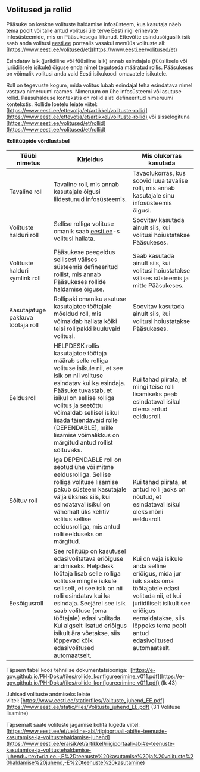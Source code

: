 ## Volitused ja rollid
Pääsuke on keskne volituste haldamise infosüsteem, kus kasutaja näeb tema poolt või talle antud volitusi üle terve Eesti riigi erinevate infosüsteemide, mis on Pääsukesega liitunud. Ettevõtte esindusõiguslik isik saab anda volitusi [eesti.ee](https://www.eesti.ee/) portaalis vasakul menüüs volituste all: [https://www.eesti.ee/volitused/et](https://www.eesti.ee/volitused/et)

Esindatav isik (juriidiline või füüsiline isik) annab esindajale (füüsilisele või juriidilisele isikule) õiguse enda nimel tegutseda määratud rollis. Pääsukeses on võimalik volitusi anda vaid Eesti isikukoodi omavatele isikutele.

Roll on tegevuste kogum, mida volitus lubab esindajal teha esindatava nimel vastava nimeruumi raames. Nimeruum on ühe infosüsteemi või asutuse rollid. Pääsuhalduse kontekstis on rollid alati defineeritud nimeruumi kontekstis. Rollide loetelu leiate viitel: [https://www.eesti.ee/ettevotja/et/artikkel/volituste-rollid](https://www.eesti.ee/ettevotja/et/artikkel/volituste-rollid) või sisselogituna [https://www.eesti.ee/volitused/et/rollid](https://www.eesti.ee/volitused/et/rollid)

**Rollitüüpide võrdlustabel** 

| Tüübi nimetus | Kirjeldus | Mis olukorras kasutada |
| ------------- | ------------- |--------------|
| Tavaline roll  | Tavaline roll, mis annab kasutajale õigusi liidestunud infosüsteemis.  | Tavaolukorras, kus soovid luua tavalise rolli, mis annab kasutajale sinu infosüsteemis õigusi. |
| Volituste halduri roll | Sellise rolliga volituse omanik saab [eesti.ee](https://www.eesti.ee/)-s volitusi hallata. | Soovitav kasutada ainult siis, kui volitusi hoiustatakse Pääsukeses. 
| Volituste halduri symlink roll  | Pääsukese peegeldus sellisest välises süsteemis defineeritud rollist, mis annab Pääsukeses rollide haldamise õiguse. |Saab kasutada ainult siis, kui volitusi hoiustatakse välises süsteemis ja mitte Pääsukeses.
| Kasutajatuge pakkuva töötaja roll  | Rollipaki omaniku asutuse kasutajatoe töötajale mõeldud roll, mis võimaldab hallata kõiki teisi rollipakki kuuluvaid volitusi. | Soovitav kasutada ainult siis, kui volitusi hoiustatakse Pääsukeses. 
| Eeldusroll | HELPDESK rollis kasutajatoe töötaja määrab selle rolliga volituse isikule nii, et see isik on nii volituse esindatav kui ka esindaja. Pääsuke tuvastab, et isikul on sellise rolliga volitus ja seetõttu võimaldab sellisel isikul lisada täiendavaid rolle (DEPENDABLE), mille lisamise võimalikkus on märgitud antud rollist sõltuvaks. | Kui tahad piirata, et mingi teise rolli lisamiseks peab esindataval isikul olema antud eeldusroll.
| Sõltuv roll  | Iga DEPENDABLE roll on seotud ühe või mitme eeldusrolliga. Sellise rolliga volituse lisamise pakub süsteem kasutajale välja üksnes siis, kui esindataval isikul on vähemalt üks kehtiv volitus sellise eeldusrolliga, mis antud rolli eelduseks on märgitud.  | Kui tahad piirata, et antud rolli jaoks on nõutud, et esindataval isikul oleks mõni eeldusroll.
| Eesõigusroll | See rollitüüp on kasutusel edasivolitatava eriõiguse andmiseks. Helpdesk töötaja lisab selle rolliga volituse mingile isikule selliselt, et see isik on nii rolli esindatav kui ka esindaja. Seejärel see isik saab volituse (oma töötajale) edasi volitada. Kui algselt lisatud eriõigus isikult ära võetakse, siis lõppevad kõik edasivolitused automaatselt. | Kui on vaja isikule anda selline eriõigus, mida jur isik saaks oma töötajatele edasi volitada nii, et kui juriidiliselt isikult see eriõigus eemaldatakse, siis lõppeks tema poolt antud edasivolitused automaatselt.

Täpsem tabel koos tehnilise dokumentatsiooniga:  [https://e-gov.github.io/PH-Doku/files/rollide_konfigureerimine_v011.pdf](https://e-gov.github.io/PH-Doku/files/rollide_konfigureerimine_v011.pdf) (lk 43)

Juhised volituste andmiseks leiate viitel: [https://www.eesti.ee/static/files/Volituste_juhend_EE.pdf](https://www.eesti.ee/static/files/Volituste_juhend_EE.pdf) (3.1 Volituse lisamine)

Täpsemalt saate volituste jagamise kohta lugeda viitel: [https://www.eesti.ee/et/ueldine-abi/riigiportaali-abi#e-teenuste-kasutamise-ja-volitustehaldamise-juhend](https://www.eesti.ee/eraisik/et/artikkel/riigiportaali-abi#e-teenuste-kasutamise-ja-volitustehaldamise-juhend:~:text=ria.ee.-,E%2Dteenuste%20kasutamise%20ja%20volituste%20haldamise%20juhend,-E%2Dteenuste%20kasutamine)